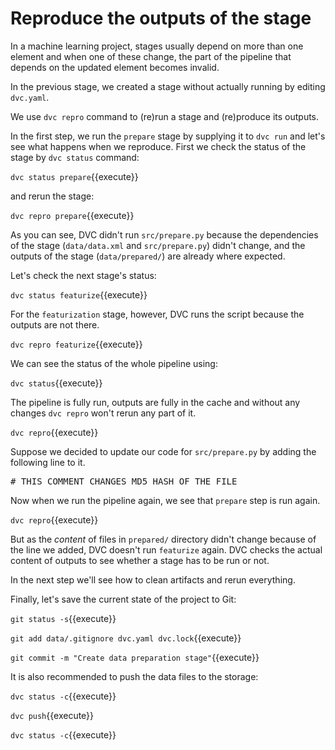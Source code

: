 # Reproduce the outputs of the stage

In a machine learning project, stages usually depend on more than one element
and when one of these change, the part of the pipeline that depends on the
updated element becomes invalid.

In the previous stage, we created a stage without actually running by editing
`dvc.yaml`.

We use `dvc repro` command to (re)run a stage and (re)produce its outputs.

In the first step, we run the `prepare` stage by supplying it to `dvc run` and
let's see what happens when we reproduce. First we check the status of the stage
by `dvc status` command:

`dvc status prepare`{{execute}}

and rerun the stage:

`dvc repro prepare`{{execute}}

As you can see, DVC didn't run `src/prepare.py` because the dependencies of the
stage (`data/data.xml` and `src/prepare.py`) didn't change, and the outputs of the
stage (`data/prepared/`) are already where expected.

Let's check the next stage's status:

`dvc status featurize`{{execute}}

For the `featurization` stage, however, DVC runs the script because the outputs
are not there.

`dvc repro featurize`{{execute}}

We can see the status of the whole pipeline using:

`dvc status`{{execute}}

The pipeline is fully run, outputs are fully in the cache and without any
changes `dvc repro` won't rerun any part of it.

`dvc repro`{{execute}}

Suppose we decided to update our code for `src/prepare.py` by adding the
following line to it.

<pre class="file" data-filename="src/prepare.py" data-target="append">
# THIS COMMENT CHANGES MD5 HASH OF THE FILE
</pre>

Now when we run the pipeline again, we see that `prepare` step is run again. 

`dvc repro`{{execute}}

But as the _content_ of files in `prepared/` directory didn't change because of
the line we added, DVC doesn't run `featurize` again. DVC checks the actual
content of outputs to see whether a stage has to be run or not. 

In the next step we'll see how to clean artifacts and rerun everything. 


Finally, let's save the current state of the project to Git:

`git status -s`{{execute}}

`git add data/.gitignore dvc.yaml dvc.lock`{{execute}}

`git commit -m "Create data preparation stage"`{{execute}}
   
It is also recommended to push the data files to the storage:
   
`dvc status -c`{{execute}}

`dvc push`{{execute}}

`dvc status -c`{{execute}}
